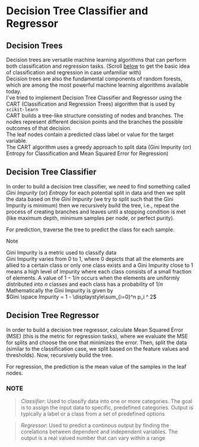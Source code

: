 # Decision Tree Classifier and Regressor
## Decision Trees
Decision trees are versatile machine learning algorithms that can perform both classification and regression tasks. (Scroll [below](#note) to get the basic idea of classification and regression in case unfamiliar with)\
Decision trees are also the fundamental components of random forests, which are among the most powerful machine learning algorithms available today. \
I've tried to implement Decision Tree Classifier and Regressor using the CART (Classification and Regression Trees) algorithm that is used by `scikit-learn` \
CART builds a tree-like structure consisting of nodes and branches. The nodes represent different decision points and the branches the possible outcomes of that decision. \
The leaf nodes contain a predicted class label or value for the target variable. \
The CART algorithm uses a greedy approach to split data (Gini Impurity (or) Entropy for Classification and Mean Squared Error for Regression)

## Decision Tree Classifier
In order to build a decision tree classifier, we need to find something called _Gini Impurity_ (or) _Entropy_ for each potential split in data and then we split the data based on the _Gini Impurity_ (we try to split such that the Gini Impurity is minimum) then we recursively build the tree, i.e., repeat the process of creating branches and leaves until a stopping condition is met (like maximum depth, minimum samples per node, or perfect purity).

For prediction, traverse the tree to predict the class for each sample.

>[!NOTE]
>Gini Impurity is a metric used to classify data <br>
>Gini Impurity varies from 0 to 1, where 0 depicts that all the elements are allied to a certain class or only one class exists and a Gini Impurity close to 1 means a high level of impurity where each class consists of a small fraction of elements. A value of $1- 1/n$ occurs when the elements are uniformly distributed into _n_ classes and each class has a probability of $1/n$ <br>
>Mathematically the Gini Impurity is given by <br> 
> $Gini \space Impurity =  1 - \displaystyle\sum_{i=0}^n p_i ^ 2$


## Decision Tree Regressor
In order to build a decision tree regressor, calculate Mean Squared Error (MSE) (this is the metric for regression tasks), where we evaluate the MSE for splits and choose the one that minimizes the error. Then, split the data (similar to the classification case, we split based on the feature values and thresholds). Now, recursively build the tree.

For regression, the prediction is the mean value of the samples in the leaf nodes.


### NOTE
> _Classifier_: Used to classify data into one or more categories. The goal is to assign the input data to specific, predefined categories. Output is typically a label or a class from a set of predefined options

> _Regressor_: Used to predict a continous output by finding the corelations between dependent and independent variables. The output is a real valued number that can vary within a range
